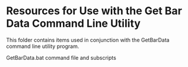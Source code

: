 # Resources for Use with the Get Bar Data Command Line Utility

This folder contains items used in conjunction with the GetBarData command
line utility program.

GetBarData.bat command file and subscripts





